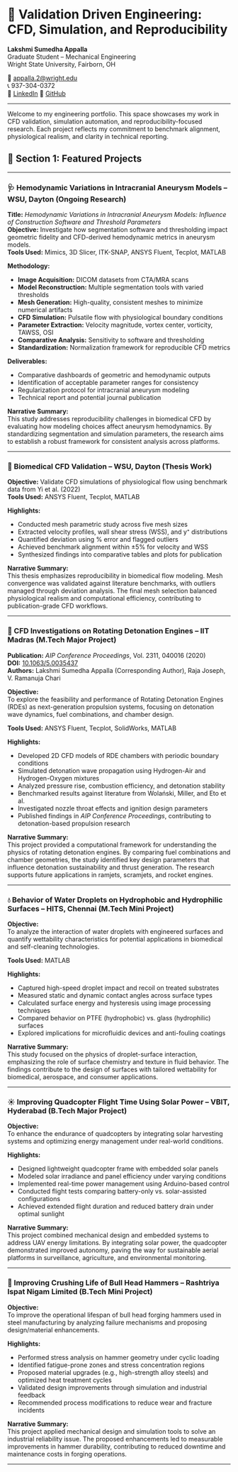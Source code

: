# 📘 Validation Driven Engineering: CFD, Simulation, and Reproducibility

**Lakshmi Sumedha Appalla**  
Graduate Student – Mechanical Engineering  
Wright State University, Fairborn, OH  

📧 [appalla.2@wright.edu](mailto:appalla.2@wright.edu)  
📞 937-304-0372  
🔗 [LinkedIn]([https://www.linkedin.com/in/YOUR-LINKEDIN-HANDLE](https://www.linkedin.com/in/appalla-lakshmi-sumedha-20a793175/))  
🔗 [GitHub](https://github.com/YOUR-GITHUB-HANDLE)

---

Welcome to my engineering portfolio. This space showcases my work in CFD validation, simulation automation, and reproducibility-focused research. Each project reflects my commitment to benchmark alignment, physiological realism, and clarity in technical reporting.
## 🔬 Section 1: Featured Projects

---

### 🩺 Hemodynamic Variations in Intracranial Aneurysm Models – WSU, Dayton (Ongoing Research)  
**Title:** *Hemodynamic Variations in Intracranial Aneurysm Models: Influence of Construction Software and Threshold Parameters*  
**Objective:** Investigate how segmentation software and thresholding impact geometric fidelity and CFD-derived hemodynamic metrics in aneurysm models.  
**Tools Used:** Mimics, 3D Slicer, ITK-SNAP, ANSYS Fluent, Tecplot, MATLAB  

**Methodology:**  
- **Image Acquisition:** DICOM datasets from CTA/MRA scans  
- **Model Reconstruction:** Multiple segmentation tools with varied thresholds  
- **Mesh Generation:** High-quality, consistent meshes to minimize numerical artifacts  
- **CFD Simulation:** Pulsatile flow with physiological boundary conditions  
- **Parameter Extraction:** Velocity magnitude, vortex center, vorticity, TAWSS, OSI  
- **Comparative Analysis:** Sensitivity to software and thresholding  
- **Standardization:** Normalization framework for reproducible CFD metrics  

**Deliverables:**  
- Comparative dashboards of geometric and hemodynamic outputs  
- Identification of acceptable parameter ranges for consistency  
- Regularization protocol for intracranial aneurysm modeling  
- Technical report and potential journal publication  

**Narrative Summary:**  
This study addresses reproducibility challenges in biomedical CFD by evaluating how modeling choices affect aneurysm hemodynamics. By standardizing segmentation and simulation parameters, the research aims to establish a robust framework for consistent analysis across platforms.

---

### 🧬 Biomedical CFD Validation – WSU, Dayton (Thesis Work)  
**Objective:** Validate CFD simulations of physiological flow using benchmark data from Yi et al. (2022)  
**Tools Used:** ANSYS Fluent, Tecplot, MATLAB  

**Highlights:**  
- Conducted mesh parametric study across five mesh sizes  
- Extracted velocity profiles, wall shear stress (WSS), and y⁺ distributions  
- Quantified deviation using % error and flagged outliers  
- Achieved benchmark alignment within ±5% for velocity and WSS  
- Synthesized findings into comparative tables and plots for publication  

**Narrative Summary:**  
This thesis emphasizes reproducibility in biomedical flow modeling. Mesh convergence was validated against literature benchmarks, with outliers managed through deviation analysis. The final mesh selection balanced physiological realism and computational efficiency, contributing to publication-grade CFD workflows.

---
### 🚀 CFD Investigations on Rotating Detonation Engines – IIT Madras (M.Tech Major Project)  
**Publication:** *AIP Conference Proceedings*, Vol. 2311, 040016 (2020)  
**DOI:** [10.1063/5.0035437](https://doi.org/10.1063/5.0035437)  
**Authors:** Lakshmi Sumedha Appalla (Corresponding Author), Raja Joseph, V. Ramanuja Chari  

**Objective:**  
To explore the feasibility and performance of Rotating Detonation Engines (RDEs) as next-generation propulsion systems, focusing on detonation wave dynamics, fuel combinations, and chamber design.

**Tools Used:** ANSYS Fluent, Tecplot, SolidWorks, MATLAB  

**Highlights:**  
- Developed 2D CFD models of RDE chambers with periodic boundary conditions  
- Simulated detonation wave propagation using Hydrogen-Air and Hydrogen-Oxygen mixtures  
- Analyzed pressure rise, combustion efficiency, and detonation stability  
- Benchmarked results against literature from Wolański, Miller, and Eto et al.  
- Investigated nozzle throat effects and ignition design parameters  
- Published findings in *AIP Conference Proceedings*, contributing to detonation-based propulsion research  

**Narrative Summary:**  
This project provided a computational framework for understanding the physics of rotating detonation engines. By comparing fuel combinations and chamber geometries, the study identified key design parameters that influence detonation sustainability and thrust generation. The research supports future applications in ramjets, scramjets, and rocket engines.

---

### 💧 Behavior of Water Droplets on Hydrophobic and Hydrophilic Surfaces – HITS, Chennai (M.Tech Mini Project)  
**Objective:**  
To analyze the interaction of water droplets with engineered surfaces and quantify wettability characteristics for potential applications in biomedical and self-cleaning technologies.

**Tools Used:** MATLAB

**Highlights:**  
- Captured high-speed droplet impact and recoil on treated substrates  
- Measured static and dynamic contact angles across surface types  
- Calculated surface energy and hysteresis using image processing techniques  
- Compared behavior on PTFE (hydrophobic) vs. glass (hydrophilic) surfaces  
- Explored implications for microfluidic devices and anti-fouling coatings  

**Narrative Summary:**  
This study focused on the physics of droplet-surface interaction, emphasizing the role of surface chemistry and texture in fluid behavior. The findings contribute to the design of surfaces with tailored wettability for biomedical, aerospace, and consumer applications.

---

### ☀️ Improving Quadcopter Flight Time Using Solar Power – VBIT, Hyderabad (B.Tech Major Project)  
**Objective:**  
To enhance the endurance of quadcopters by integrating solar harvesting systems and optimizing energy management under real-world conditions.

**Highlights:**  
- Designed lightweight quadcopter frame with embedded solar panels  
- Modeled solar irradiance and panel efficiency under varying conditions  
- Implemented real-time power management using Arduino-based control  
- Conducted flight tests comparing battery-only vs. solar-assisted configurations  
- Achieved extended flight duration and reduced battery drain under optimal sunlight  

**Narrative Summary:**  
This project combined mechanical design and embedded systems to address UAV energy limitations. By integrating solar power, the quadcopter demonstrated improved autonomy, paving the way for sustainable aerial platforms in surveillance, agriculture, and environmental monitoring.

---

### 🔨 Improving Crushing Life of Bull Head Hammers – Rashtriya Ispat Nigam Limited (B.Tech Mini Project)  
**Objective:**  
To improve the operational lifespan of bull head forging hammers used in steel manufacturing by analyzing failure mechanisms and proposing design/material enhancements.

**Highlights:**  
- Performed stress analysis on hammer geometry under cyclic loading  
- Identified fatigue-prone zones and stress concentration regions  
- Proposed material upgrades (e.g., high-strength alloy steels) and optimized heat treatment cycles  
- Validated design improvements through simulation and industrial feedback  
- Recommended process modifications to reduce wear and fracture incidents  

**Narrative Summary:**  
This project applied mechanical design and simulation tools to solve an industrial reliability issue. The proposed enhancements led to measurable improvements in hammer durability, contributing to reduced downtime and maintenance costs in forging operations.

---

